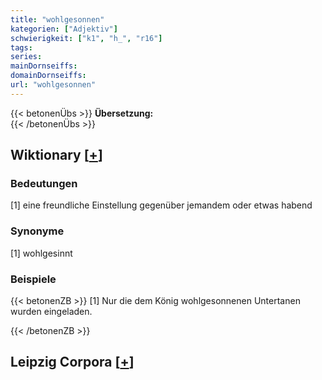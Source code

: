 ```yaml
---
title: "wohlgesonnen"
kategorien: ["Adjektiv"]
schwierigkeit: ["k1", "h_", "r16"]
tags:
series:
mainDornseiffs:
domainDornseiffs:
url: "wohlgesonnen"
---
```


{{< betonenÜbs >}}
**Übersetzung:**  
{{< /betonenÜbs >}}

## Wiktionary [[+](https://de.wiktionary.org/wiki/wohlgesonnen)]

### Bedeutungen
[1] eine freundliche Einstellung gegenüber jemandem oder etwas habend  

### Synonyme
[1] wohlgesinnt  

### Beispiele
{{< betonenZB >}}
[1] Nur die dem König wohlgesonnenen Untertanen wurden eingeladen.  

{{< /betonenZB >}}

## Leipzig Corpora [[+](https://corpora.uni-leipzig.de/en/res?word=wohlgesonnen&corpusId=deu_newscrawl-public_2018)]

